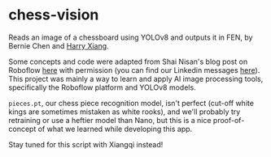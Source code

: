 # chess-vision
 Reads an image of a chessboard using YOLOv8 and outputs it in FEN, by Bernie Chen and [Harry Xiang](https://github.com/CQMian).
 
 Some concepts and code were adapted from Shai Nisan's blog post on Roboflow [here](https://blog.roboflow.com/chess-boards/) with permission (you can find our Linkedin messages [here](https://cdn.discordapp.com/attachments/667344478532796436/1194168327694725130/image.png)). This project was mainly a way to learn and apply AI image processing tools, specifically the Roboflow platform and YOLOv8 models.

 `pieces.pt`, our chess piece recognition model, isn't perfect (cut-off white kings are sometimes mistaken as white rooks), and we'll probably try retraining or use a heftier model than Nano, but this is a nice proof-of-concept of what we learned while developing this app.

 Stay tuned for this script with Xiangqi instead!